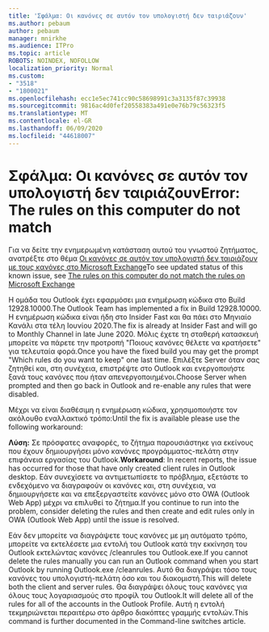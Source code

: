 ```yaml
---
title: 'Σφάλμα: Οι κανόνες σε αυτόν τον υπολογιστή δεν ταιριάζουν'
ms.author: pebaum
author: pebaum
manager: mnirkhe
ms.audience: ITPro
ms.topic: article
ROBOTS: NOINDEX, NOFOLLOW
localization_priority: Normal
ms.custom:
- "3518"
- "1800021"
ms.openlocfilehash: ecc1e5ec741cc90c58698991c3a3135f87c39938
ms.sourcegitcommit: 9816ac4d0fef20558383a491e0e76b79c56323f5
ms.translationtype: MT
ms.contentlocale: el-GR
ms.lasthandoff: 06/09/2020
ms.locfileid: "44618007"
---
```

# <a name="error-the-rules-on-this-computer-do-not-match"></a><span data-ttu-id="d48b2-102">Σφάλμα: Οι κανόνες σε αυτόν τον υπολογιστή δεν ταιριάζουν</span><span class="sxs-lookup"><span data-stu-id="d48b2-102">Error: The rules on this computer do not match</span></span>

<span data-ttu-id="d48b2-103">Για να δείτε την ενημερωμένη κατάσταση αυτού του γνωστού ζητήματος, ανατρέξτε στο θέμα [Οι κανόνες σε αυτόν τον υπολογιστή δεν ταιριάζουν με τους κανόνες στο Microsoft Exchange](https://support.office.com/article/d032e037-b224-429e-b325-633afde9b5f0)</span><span class="sxs-lookup"><span data-stu-id="d48b2-103">To see updated status of this known issue, see [The rules on this computer do not match the rules on Microsoft Exchange](https://support.office.com/article/d032e037-b224-429e-b325-633afde9b5f0)</span></span>

<span data-ttu-id="d48b2-104">Η ομάδα του Outlook έχει εφαρμόσει μια ενημέρωση κώδικα στο Build 12928.10000.</span><span class="sxs-lookup"><span data-stu-id="d48b2-104">The Outlook Team has implemented a fix in Build 12928.10000.</span></span> <span data-ttu-id="d48b2-105">Η ενημέρωση κώδικα είναι ήδη στο Insider Fast και θα πάει στο Μηνιαίο Κανάλι στα τέλη Ιουνίου 2020.</span><span class="sxs-lookup"><span data-stu-id="d48b2-105">The fix is already at Insider Fast and will go to Monthly Channel in late June 2020.</span></span> <span data-ttu-id="d48b2-106">Μόλις έχετε τη σταθερή κατασκευή μπορείτε να πάρετε την προτροπή "Ποιους κανόνες θέλετε να κρατήσετε" για τελευταία φορά.</span><span class="sxs-lookup"><span data-stu-id="d48b2-106">Once you have the fixed build you may get the prompt "Which rules do you want to keep" one last time.</span></span> <span data-ttu-id="d48b2-107">Επιλέξτε Server όταν σας ζητηθεί και, στη συνέχεια, επιστρέψτε στο Outlook και ενεργοποιήστε ξανά τους κανόνες που ήταν απενεργοποιημένοι.</span><span class="sxs-lookup"><span data-stu-id="d48b2-107">Choose Server when prompted and then go back in Outlook and re-enable any rules that were disabled.</span></span>

<span data-ttu-id="d48b2-108">Μέχρι να είναι διαθέσιμη η ενημέρωση κώδικα, χρησιμοποιήστε τον ακόλουθο εναλλακτικό τρόπο:</span><span class="sxs-lookup"><span data-stu-id="d48b2-108">Until the fix is available please use the following workaround:</span></span>

<span data-ttu-id="d48b2-109">**Λύση:** Σε πρόσφατες αναφορές, το ζήτημα παρουσιάστηκε για εκείνους που έχουν δημιουργήσει μόνο κανόνες προγράμματος-πελάτη στην επιφάνεια εργασίας του Outlook.</span><span class="sxs-lookup"><span data-stu-id="d48b2-109">**Workaround**: In recent reports, the issue has occurred for those that have only created client rules in Outlook desktop.</span></span> <span data-ttu-id="d48b2-110">Εάν συνεχίσετε να αντιμετωπίσετε το πρόβλημα, εξετάστε το ενδεχόμενο να διαγραφούν οι κανόνες και, στη συνέχεια, να δημιουργήσετε και να επεξεργαστείτε κανόνες μόνο στο OWA (Outlook Web App) μέχρι να επιλυθεί το ζήτημα.</span><span class="sxs-lookup"><span data-stu-id="d48b2-110">If you continue to run into the problem, consider deleting the rules and then create and edit rules only in OWA (Outlook Web App) until the issue is resolved.</span></span>

<span data-ttu-id="d48b2-111">Εάν δεν μπορείτε να διαγράψετε τους κανόνες με μη αυτόματο τρόπο, μπορείτε να εκτελέσετε μια εντολή του Outlook κατά την εκκίνηση του Outlook εκτελώντας κανόνες /cleanrules του Outlook.exe.</span><span class="sxs-lookup"><span data-stu-id="d48b2-111">If you cannot delete the rules manually you can run an Outlook command when you start Outlook by running Outlook.exe /cleanrules.</span></span> <span data-ttu-id="d48b2-112">Αυτό θα διαγράψει τόσο τους κανόνες του υπολογιστή-πελάτη όσο και του διακομιστή.</span><span class="sxs-lookup"><span data-stu-id="d48b2-112">This will delete both the client and server rules.</span></span> <span data-ttu-id="d48b2-113">Θα διαγράψει όλους τους κανόνες για όλους τους λογαριασμούς στο προφίλ του Outlook.</span><span class="sxs-lookup"><span data-stu-id="d48b2-113">It will delete all of the rules for all of the accounts in the Outlook Profile.</span></span> <span data-ttu-id="d48b2-114">Αυτή η εντολή τεκμηριώνεται περαιτέρω στο άρθρο διακόπτες γραμμής εντολών.</span><span class="sxs-lookup"><span data-stu-id="d48b2-114">This command is further documented in the Command-line switches  article.</span></span>